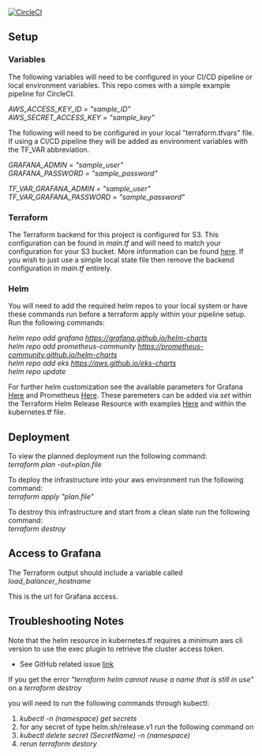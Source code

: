 [![CircleCI](https://dl.circleci.com/status-badge/img/gh/mitcheman/aws_eks_cluster/tree/main.svg?style=svg&circle-token=c967a80fed74421260c5b0e6c2c8ef4c48648598)](https://dl.circleci.com/status-badge/redirect/gh/mitcheman/aws_eks_cluster/tree/main)

## Setup

### Variables

The following variables will need to be configured in your CI/CD pipeline or local environment variables. This repo comes with a simple example pipeline for CircleCI.

_AWS_ACCESS_KEY_ID = "sample_ID"_ <br>
_AWS_SECRET_ACCESS_KEY = "sample_key"_ <br>

The following will need to be configured in your local "terraform.tfvars" file. If using a CI/CD pipeline they will be added as environment variables with the TF_VAR abbreviation.

_GRAFANA_ADMIN = "sample_user"_ <br>
_GRAFANA_PASSWORD = "sample_password"_ <br>

_TF_VAR_GRAFANA_ADMIN = "sample_user"_ <br>
_TF_VAR_GRAFANA_PASSWORD = "sample_password"_ <br>

### Terraform

The Terraform backend for this project is configured for S3. This configuration can be found in _main.tf_ and will need to match your configuration for your S3 bucket. More information can be found [here](https://www.terraform.io/language/settings/backends/s3). If you wish to just use a simple local state file then remove the backend configuration in _main.tf_ entirely.

### Helm

You will need to add the required helm repos to your local system or have these commands run before a terraform apply within your pipeline setup. Run the following commands:

_helm repo add grafana https://grafana.github.io/helm-charts_ <br>
_helm repo add prometheus-community https://prometheus-community.github.io/helm-charts_ <br>
_helm repo add eks https://aws.github.io/eks-charts_ <br>
_helm repo update_

For further helm customization see the available parameters for Grafana [Here](https://artifacthub.io/packages/helm/grafana/grafana#configuration) and Prometheus [Here](https://artifacthub.io/packages/helm/prometheus-community/prometheus). These paremeters can be added via _set_ within the Terraform Helm Release Resource with examples [Here](https://registry.terraform.io/providers/hashicorp/helm/latest/docs/resources/release#example-usage---chart-repository) and within the kubernetes.tf file.

## Deployment

To view the planned deployment run the following command: <br>
_terraform plan -out=plan.file_

To deploy the infrastructure into your aws environment run the following command: <br> _terraform apply "plan.file"_

To destroy this infrastructure and start from a clean slate run the following command: <br>
_terraform destroy_

## Access to Grafana

The Terraform output should include a variable called _load_balancer_hostname_ <br>

This is the url for Grafana access.

## Troubleshooting Notes

Note that the helm resource in kubernetes.tf requires a minimum aws cli version to use the exec plugin to retrieve the cluster access token.

-   See GitHub related issue [link](https://github.com/aws/aws-cli/issues/6920)

If you get the error _"terraform helm cannot reuse a name that is still in use"_ on a _terraform destroy_

you will need to run the following commands through kubectl:

1. _kubectl -n (namespace) get secrets_
2. for any secret of type helm.sh/release.v1 run the following command on
3. _kubectl delete secret (SecretName) -n (namespace)_
4. rerun _terraform destory_

